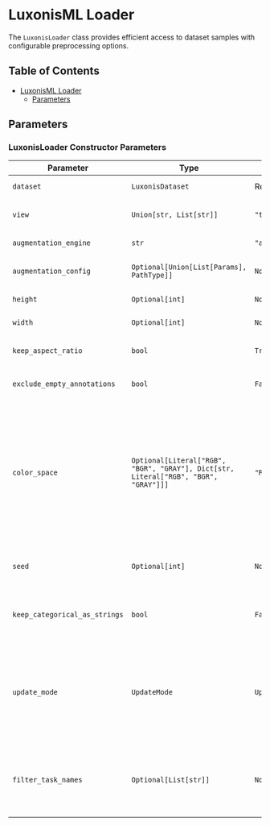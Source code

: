 # LuxonisML Loader

The `LuxonisLoader` class provides efficient access to dataset samples with configurable preprocessing options.

## Table of Contents

- [LuxonisML Loader](#luxonisml-loader)
  - [Parameters](#parameters)

## Parameters

### LuxonisLoader Constructor Parameters

| Parameter                     | Type                                                                                | Default            | Description                                                                                                                                                                                             |
| ----------------------------- | ----------------------------------------------------------------------------------- | ------------------ | ------------------------------------------------------------------------------------------------------------------------------------------------------------------------------------------------------- |
| `dataset`                     | `LuxonisDataset`                                                                    | Required           | The dataset to load data from                                                                                                                                                                           |
| `view`                        | `Union[str, List[str]]`                                                             | `"train"`          | Dataset split to use ("train", "val", "test")                                                                                                                                                           |
| `augmentation_engine`         | `str`                                                                               | `"albumentations"` | [Augmentation engine](../augmentations/README.md) to use.                                                                                                                                               |
| `augmentation_config`         | `Optional[Union[List[Params], PathType]]`                                           | `None`             | Configuration for the augmentations                                                                                                                                                                     |
| `height`                      | `Optional[int]`                                                                     | `None`             | Height of the output images                                                                                                                                                                             |
| `width`                       | `Optional[int]`                                                                     | `None`             | Width of the output images                                                                                                                                                                              |
| `keep_aspect_ratio`           | `bool`                                                                              | `True`             | Whether to keep image aspect ratio                                                                                                                                                                      |
| `exclude_empty_annotations`   | `bool`                                                                              | `False`            | Whether to exclude empty annotations                                                                                                                                                                    |
| `color_space`                 | `Optional[Literal["RGB", "BGR", "GRAY"], Dict[str, Literal["RGB", "BGR", "GRAY"]]]` | `"RGB"`            | Color space of output images. If a single string is provided, it applies to all sources. To specify different spaces per source, pass a dict mapping each source name to `"RGB"`, `"BGR"`, or `"GRAY"`. |
| `seed`                        | `Optional[int]`                                                                     | `None`             | The random seed to use for the augmentations.                                                                                                                                                           |
| `keep_categorical_as_strings` | `bool`                                                                              | `False`            | Whether to keep categorical metadata as strings                                                                                                                                                         |
| `update_mode`                 | `UpdateMode`                                                                        | `UpdateMode.ALL`   | Applicable to remote datasets. The loader internally calls the [`pull_from_cloud`](../datasets/README.md#pulling-from-remote-storage) method to download the dataset from the cloud.                    |
| `filter_task_names`           | `Optional[List[str]]`                                                               | `None`             | If provided, only include annotations for these specified tasks, ignoring any others in the data.                                                                                                       |
